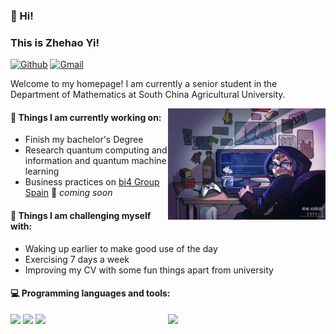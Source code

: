 ### 🚀 Hi!
### This is Zhehao Yi!

[![Github](https://img.shields.io/badge/-Github-000?style=flat&logo=Github&logoColor=white)](https://github.com/PeterYi-del)
[![Gmail](https://img.shields.io/badge/-Gmail-c14438?style=flat&logo=Gmail&logoColor=white)](mailto:zhehaoyi3@gmail.com)

Welcome to my homepage! I am currently a senior student in the Department of Mathematics at South China Agricultural University.

<img align="right" alt="img" src="https://github.com/FernandoRoldan93/FernandoRoldan93/blob/master/cover_image.jpg" width="50%" height="auto" />


#### 🌱 Things I am currently working on: 
- Finish my bachelor's Degree  
- Research quantum computing and information and quantum machine learning 
- Business practices on [bi4 Group Spain](https://github.com/bi4group) 🚀 *coming soon*

#### :muscle: Things I am challenging myself with:
- Waking up earlier to make good use of the day
- Exercising 7 days a week
- Improving my CV with some fun things apart from university

#### :computer: Programming languages and tools: 
<p>
	<img width="50%" align="right" src="https://github-readme-stats.vercel.app/api?username=FernandoRoldan93&show_icons=true&hide_border=true" />

<code><img width="10%" src="https://www.vectorlogo.zone/logos/java/java-ar21.svg"></code>
<code><img width="10%" src="https://www.vectorlogo.zone/logos/python/python-ar21.svg"></code>
<code><img width="10%" src="https://www.vectorlogo.zone/logos/mysql/mysql-ar21.svg"></code>
<br />
</p>

<!---
PeterYi-del/PeterYi-del is a ✨ special ✨ repository because its `README.md` (this file) appears on your GitHub profile.
You can click the Preview link to take a look at your changes.
--->

